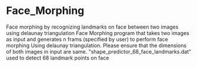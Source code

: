 # Face_Morphing
Face morphing by recognizing landmarks on face between two images using delaunay triangulation 
Face Morphing program that takes two images as input and generates n frams (specified by user) to perform face morphing 
Using delaunay triangulation. Please ensure that the dimensions of both images in input are same.
"shape_predictor_68_face_landmarks.dat" used to detect 68 landmark points on face
